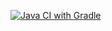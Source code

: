 [![Java CI with Gradle](https://github.com/ForesterinForest/DZ.2.4.1/actions/workflows/gradle.yml/badge.svg)](https://github.com/ForesterinForest/DZ.2.4.1/actions/workflows/gradle.yml)